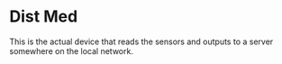 # Dist Med

This is the actual device that reads the sensors and outputs to a server somewhere on the local network.

